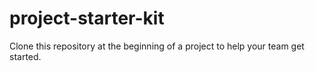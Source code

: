 # project-starter-kit
Clone this repository at the beginning of a project to help your team get started.
